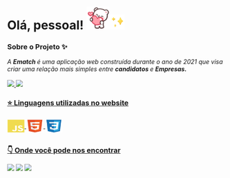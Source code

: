 # Olá, pessoal! <img height="53em" src="https://github.com/Ematch-TCE/Ematch-TCE/blob/main/Gifs/aaaaa.png"><img height="35em" src="https://github.com/Ematch-TCE/Ematch-TCE/blob/main/Gifs/392002950-SPARKLES-EMOJI-400px-unscreen.gif">

<div>
  <h3>Sobre o Projeto ✨</h3> 
</div>
 
 <div>
  <em> A <b> Ematch </b> é uma aplicação web construída durante o ano de 2021 que visa criar uma relação mais simples entre <b> candidatos </b> e <b>Empresas. </em> </b>
</div>

<br>

<div align="left">
  <a href="https://github.com/Ematch-TCE">
  <img height="180em" src="https://github-readme-stats.vercel.app/api?username=ematch-tce&show_icons=true&theme=dracula&include_all_commits=true&count_private=true"/>
  <img height="150em" src="https://github-readme-stats.vercel.app/api/top-langs/?username=ematch-tce&layout=compact&langscount=7&theme=dracula"/>
</div>
  
<h3>⭐ Linguagens utilizadas no website<h3>

  <div style="display: inline_block">
  <img align="center" alt="Ematch-Js" height="30" width="40" src="https://raw.githubusercontent.com/devicons/devicon/master/icons/javascript/javascript-plain.svg">
  <img align="center" alt="Ematch-HTML" height="30" width="40" src="https://raw.githubusercontent.com/devicons/devicon/master/icons/html5/html5-original.svg">
  <img align="center" alt="Ematch-CSS" height="30" width="40" src="https://raw.githubusercontent.com/devicons/devicon/master/icons/css3/css3-original.svg">
</div>
  
  ##
  
<h3>👇 Onde você pode nos encontrar</h3>
  
 <div> 
  <a href ="mailto:tecods8@gmail.com"><img src="https://img.shields.io/badge/Gmail-D14836?style=for-the-badge&logo=gmail&logoColor=white" target="_blank"></a>
  <a href="https://www.instagram.com/_ematch_/"><img src="https://img.shields.io/badge/Instagram-E4405F?style=for-the-badge&logo=instagram&logoColor=white" target="_blank"></a>
  <a href="https://ematch.netlify.app/"><img src="https://img.shields.io/badge/Netlify-00C7B7?style=for-the-badge&logo=netlify&logoColor=white" target="_blank"></a>
 </div>
